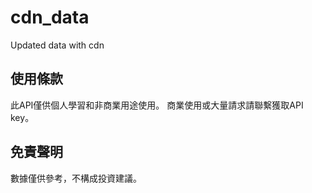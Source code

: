 # cdn_data
Updated data with cdn

## 使用條款
此API僅供個人學習和非商業用途使用。
商業使用或大量請求請聯繫獲取API key。

## 免責聲明  
數據僅供參考，不構成投資建議。
